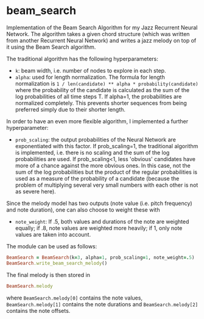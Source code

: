 # beam_search
Implementation of the Beam Search Algorithm for my Jazz Recurrent Neural Network. The algorithm takes a given chord structure (which was written from another Recurrent Neural Network) and writes a jazz melody on top of it using the Beam Search algorithm. 

The traditional algorithm has the following hyperparameters: 

* ```k```: beam width, i.e. number of nodes to explore in each step. 
* ```alpha```: used for length normalization. The formula for length normalization is ``` 1 / len(candidate) ** alpha * probability(candidate) ``` where the probability of the candidate is calculated as the sum of the log probabilities of all time steps T. If alpha=1, the probabilities are normalized completely. This prevents shorter sequences from being preferred simply due to their shorter length.

In order to have an even more flexible algorithm, I implemented a further hyperparameter: 
* ```prob_scaling```: the output probabilities of the Neural Network are exponentiated with this factor. If prob_scaling=1, the traditional algorithm is implemented, i.e. there is no scaling and the sum of the log probabilities are used. If prob_scaling<1, less 'obvious' candidates have more of a chance against the more obvious ones. In this case, not the sum of the log probabilities but the product of the regular probabilities is used as a measure of the probability of a candidate (because the problem of multiplying several very small numbers with each other is not as severe here).

Since the melody model has two outputs (note value (i.e. pitch frequency) and note duration), one can also choose to weight these with 
* ```note_weight```: If .5, both values and durations of the note are weighted equally; if .8, note values are weighted more heavily; if 1, only note values are taken into account.

The module can be used as follows:
```ruby
BeamSearch = BeamSearch(k=3, alpha=1, prob_scaling=1, note_weight=.5)
BeamSearch.write_beam_search_melody()
```
The final melody is then stored in 
```ruby
BeamSearch.melody
```
where ```BeamSearch.melody[0]``` contains the note values, ```BeamSearch.melody[1]``` contains the note durations and ```BeamSearch.melody[2]``` contains the note offsets. 
